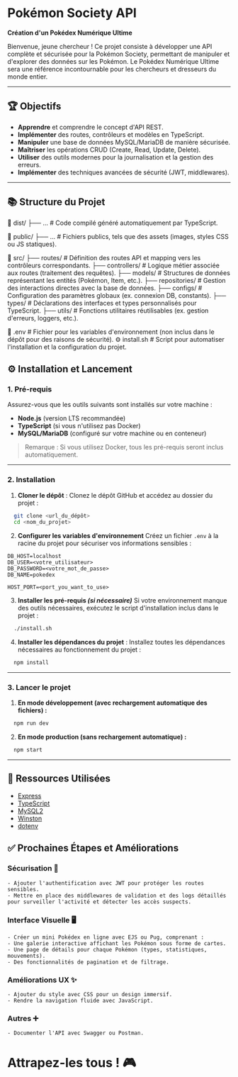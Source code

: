 # Pokémon Society API

**Création d'un Pokédex Numérique Ultime**

Bienvenue, jeune chercheur ! Ce projet consiste à développer une API complète et sécurisée pour la Pokémon Society, permettant de manipuler et d'explorer des données sur les Pokémon. Le Pokédex Numérique Ultime sera une référence incontournable pour les chercheurs et dresseurs du monde entier.

---

## 🏆 Objectifs

- **Apprendre** et comprendre le concept d'API REST.
- **Implémenter** des routes, contrôleurs et modèles en TypeScript.
- **Manipuler** une base de données MySQL/MariaDB de manière sécurisée.
- **Maîtriser** les opérations CRUD (Create, Read, Update, Delete).
- **Utiliser** des outils modernes pour la journalisation et la gestion des erreurs.
- **Implémenter** des techniques avancées de sécurité (JWT, middlewares).

---

## 📚 Structure du Projet

📂 dist/
├── ... # Code compilé généré automatiquement par TypeScript.

📂 public/
├── ... # Fichiers publics, tels que des assets (images, styles CSS ou JS statiques).

📂 src/
├── routes/ # Définition des routes API et mapping vers les contrôleurs correspondants.
├── controllers/ # Logique métier associée aux routes (traitement des requêtes).
├── models/ # Structures de données représentant les entités (Pokémon, Item, etc.).
├── repositories/ # Gestion des interactions directes avec la base de données.
├── configs/ # Configuration des paramètres globaux (ex. connexion DB, constants).
├── types/ # Déclarations des interfaces et types personnalisés pour TypeScript.
├── utils/ # Fonctions utilitaires réutilisables (ex. gestion d'erreurs, loggers, etc.).

📄 .env # Fichier pour les variables d'environnement (non inclus dans le dépôt pour des raisons de sécurité).
⚙️ install.sh # Script pour automatiser l'installation et la configuration du projet.

## ⚙️ Installation et Lancement

### 1. **Pré-requis**
Assurez-vous que les outils suivants sont installés sur votre machine :
- **Node.js** (version LTS recommandée)
- **TypeScript** (si vous n'utilisez pas Docker)
- **MySQL/MariaDB** (configuré sur votre machine ou en conteneur)

> Remarque : Si vous utilisez Docker, tous les pré-requis seront inclus automatiquement.

---

### 2. **Installation**
1. **Cloner le dépôt** :
Clonez le dépôt GitHub et accédez au dossier du projet :
```bash
  git clone <url_du_dépôt>
  cd <nom_du_projet>
```

2. **Configurer les variables d'environnement**
Créez un fichier `.env` à la racine du projet pour sécuriser vos informations sensibles :
```env
DB_HOST=localhost
DB_USER=<votre_utilisateur>
DB_PASSWORD=<votre_mot_de_passe>
DB_NAME=pokedex

HOST_PORT=<port_you_want_to_use>
```

3. **Installer les pré-requis *(si nécessaire)***
Si votre environnement manque des outils nécessaires, exécutez le script d'installation inclus dans le projet :
```bash
  ./install.sh
```

4. **Installer les dépendances du projet** :
Installez toutes les dépendances nécessaires au fonctionnement du projet :
```bash
  npm install
```
---

### 3. **Lancer le projet**
1. **En mode développement (avec rechargement automatique des fichiers) :**
```bash
  npm run dev
```

2. **En mode production (sans rechargement automatique) :**
```bash
  npm start
```

---

## 🌟 Ressources Utilisées
- [Express](https://expressjs.com/)
- [TypeScript](https://www.typescriptlang.org/)
- [MySQL2](https://github.com/sidorares/node-mysql2)
- [Winston](https://github.com/winstonjs/winston)
- [dotenv](https://github.com/motdotla/dotenv)


## ✅ Prochaines Étapes et Améliorations
  ### Sécurisation 🔐
    - Ajouter l'authentification avec JWT pour protéger les routes sensibles.
    - Mettre en place des middlewares de validation et des logs détaillés pour surveiller l'activité et détecter les accès suspects.
  ### Interface Visuelle 🖥️
    - Créer un mini Pokédex en ligne avec EJS ou Pug, comprenant :
    - Une galerie interactive affichant les Pokémon sous forme de cartes.
    - Une page de détails pour chaque Pokémon (types, statistiques, mouvements).
    - Des fonctionnalités de pagination et de filtrage.
  ### Améliorations UX ✨
    - Ajouter du style avec CSS pour un design immersif.
    - Rendre la navigation fluide avec JavaScript.
  ### Autres ➕
    - Documenter l'API avec Swagger ou Postman.
    

# Attrapez-les tous ! 🎮


